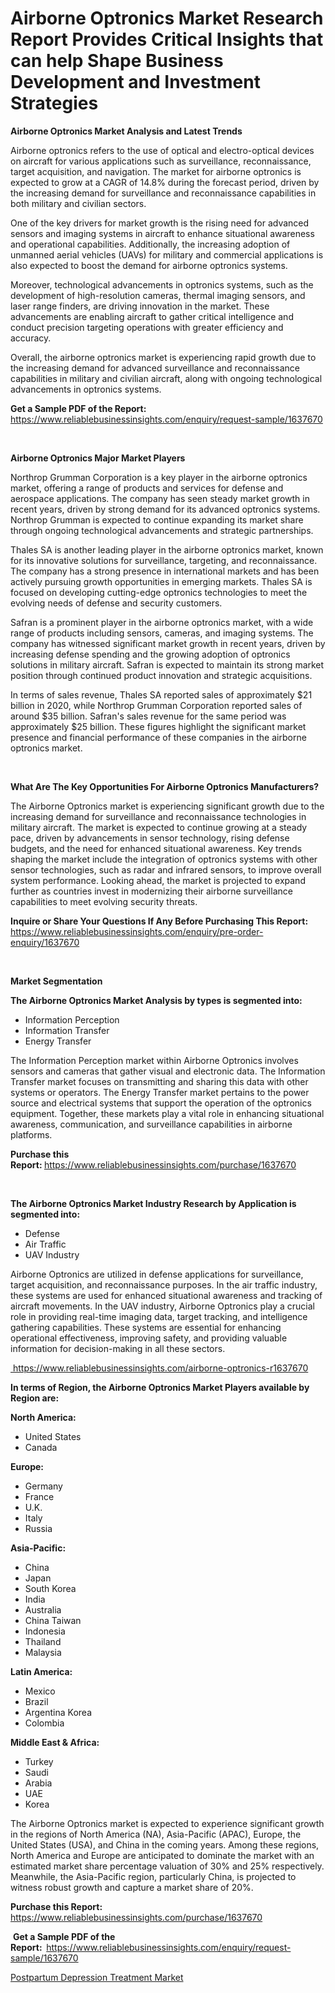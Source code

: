 <p><h1>Airborne Optronics Market Research Report Provides Critical Insights that can help Shape Business Development and Investment Strategies</h1></p><p><strong>Airborne Optronics Market Analysis and Latest Trends</strong></p>
<p><p>Airborne optronics refers to the use of optical and electro-optical devices on aircraft for various applications such as surveillance, reconnaissance, target acquisition, and navigation. The market for airborne optronics is expected to grow at a CAGR of 14.8% during the forecast period, driven by the increasing demand for surveillance and reconnaissance capabilities in both military and civilian sectors.</p><p>One of the key drivers for market growth is the rising need for advanced sensors and imaging systems in aircraft to enhance situational awareness and operational capabilities. Additionally, the increasing adoption of unmanned aerial vehicles (UAVs) for military and commercial applications is also expected to boost the demand for airborne optronics systems.</p><p>Moreover, technological advancements in optronics systems, such as the development of high-resolution cameras, thermal imaging sensors, and laser range finders, are driving innovation in the market. These advancements are enabling aircraft to gather critical intelligence and conduct precision targeting operations with greater efficiency and accuracy.</p><p>Overall, the airborne optronics market is experiencing rapid growth due to the increasing demand for advanced surveillance and reconnaissance capabilities in military and civilian aircraft, along with ongoing technological advancements in optronics systems.</p></p>
<p><strong>Get a Sample PDF of the Report:&nbsp;</strong> <a href="https://www.reliablebusinessinsights.com/enquiry/request-sample/1637670">https://www.reliablebusinessinsights.com/enquiry/request-sample/1637670</a></p>
<p>&nbsp;</p>
<p><strong>Airborne Optronics Major Market Players</strong></p>
<p><p>Northrop Grumman Corporation is a key player in the airborne optronics market, offering a range of products and services for defense and aerospace applications. The company has seen steady market growth in recent years, driven by strong demand for its advanced optronics systems. Northrop Grumman is expected to continue expanding its market share through ongoing technological advancements and strategic partnerships.</p><p>Thales SA is another leading player in the airborne optronics market, known for its innovative solutions for surveillance, targeting, and reconnaissance. The company has a strong presence in international markets and has been actively pursuing growth opportunities in emerging markets. Thales SA is focused on developing cutting-edge optronics technologies to meet the evolving needs of defense and security customers.</p><p>Safran is a prominent player in the airborne optronics market, with a wide range of products including sensors, cameras, and imaging systems. The company has witnessed significant market growth in recent years, driven by increasing defense spending and the growing adoption of optronics solutions in military aircraft. Safran is expected to maintain its strong market position through continued product innovation and strategic acquisitions.</p><p>In terms of sales revenue, Thales SA reported sales of approximately $21 billion in 2020, while Northrop Grumman Corporation reported sales of around $35 billion. Safran's sales revenue for the same period was approximately $25 billion. These figures highlight the significant market presence and financial performance of these companies in the airborne optronics market.</p></p>
<p>&nbsp;</p>
<p><strong>What Are The Key Opportunities For Airborne Optronics Manufacturers?</strong></p>
<p><p>The Airborne Optronics market is experiencing significant growth due to the increasing demand for surveillance and reconnaissance technologies in military aircraft. The market is expected to continue growing at a steady pace, driven by advancements in sensor technology, rising defense budgets, and the need for enhanced situational awareness. Key trends shaping the market include the integration of optronics systems with other sensor technologies, such as radar and infrared sensors, to improve overall system performance. Looking ahead, the market is projected to expand further as countries invest in modernizing their airborne surveillance capabilities to meet evolving security threats.</p></p>
<p><strong>Inquire or Share Your Questions If Any Before Purchasing This Report:</strong> <a href="https://www.reliablebusinessinsights.com/enquiry/pre-order-enquiry/1637670">https://www.reliablebusinessinsights.com/enquiry/pre-order-enquiry/1637670</a></p>
<p>&nbsp;</p>
<p><strong>Market Segmentation</strong></p>
<p><strong>The Airborne Optronics Market Analysis by types is segmented into:</strong></p>
<p><ul><li>Information Perception</li><li>Information Transfer</li><li>Energy Transfer</li></ul></p>
<p><p>The Information Perception market within Airborne Optronics involves sensors and cameras that gather visual and electronic data. The Information Transfer market focuses on transmitting and sharing this data with other systems or operators. The Energy Transfer market pertains to the power source and electrical systems that support the operation of the optronics equipment. Together, these markets play a vital role in enhancing situational awareness, communication, and surveillance capabilities in airborne platforms.</p></p>
<p><strong>Purchase this Report:&nbsp;</strong><a href="https://www.reliablebusinessinsights.com/purchase/1637670">https://www.reliablebusinessinsights.com/purchase/1637670</a></p>
<p>&nbsp;</p>
<p><strong>The Airborne Optronics Market Industry Research by Application is segmented into:</strong></p>
<p><ul><li>Defense</li><li>Air Traffic</li><li>UAV Industry</li></ul></p>
<p><p>Airborne Optronics are utilized in defense applications for surveillance, target acquisition, and reconnaissance purposes. In the air traffic industry, these systems are used for enhanced situational awareness and tracking of aircraft movements. In the UAV industry, Airborne Optronics play a crucial role in providing real-time imaging data, target tracking, and intelligence gathering capabilities. These systems are essential for enhancing operational effectiveness, improving safety, and providing valuable information for decision-making in all these sectors.</p></p>
<p><a href="https://www.reliablebusinessinsights.com/airborne-optronics-r1637670">&nbsp;https://www.reliablebusinessinsights.com/airborne-optronics-r1637670</a></p>
<p><strong>In terms of Region, the Airborne Optronics Market Players available by Region are:</strong></p>
<p>
    <p> <strong> North America: </strong>
        <ul>
            <li>United States</li>
            <li>Canada</li>
        </ul>
        </p> 
    <p> <strong> Europe: </strong>
        <ul>
            <li>Germany</li>
            <li>France</li>
            <li>U.K.</li>
            <li>Italy</li>
            <li>Russia</li>
        </ul>
        </p> 
    <p> <strong> Asia-Pacific: </strong>
        <ul>
            <li>China</li>
            <li>Japan</li>
            <li>South Korea</li>
            <li>India</li>
            <li>Australia</li>
            <li>China Taiwan</li>
            <li>Indonesia</li>
            <li>Thailand</li>
            <li>Malaysia</li>
        </ul>
        </p> 
    <p> <strong> Latin America: </strong>
        <ul>
            <li>Mexico</li>
            <li>Brazil</li>
            <li>Argentina Korea</li>
            <li>Colombia</li>
        </ul>
        </p> 
    <p> <strong> Middle East & Africa: </strong>
        <ul>
            <li>Turkey</li>
            <li>Saudi</li>
            <li>Arabia</li>
            <li>UAE</li>
            <li>Korea</li>
        </ul>
    </p>
    </p>
<p><p>The Airborne Optronics market is expected to experience significant growth in the regions of North America (NA), Asia-Pacific (APAC), Europe, the United States (USA), and China in the coming years. Among these regions, North America and Europe are anticipated to dominate the market with an estimated market share percentage valuation of 30% and 25% respectively. Meanwhile, the Asia-Pacific region, particularly China, is projected to witness robust growth and capture a market share of 20%.</p></p>
<p><strong>Purchase this Report: </strong><a href="https://www.reliablebusinessinsights.com/purchase/1637670">https://www.reliablebusinessinsights.com/purchase/1637670</a></p>
<p>&nbsp;<strong>Get a Sample PDF of the Report:&nbsp;&nbsp;</strong><a href="https://www.reliablebusinessinsights.com/enquiry/request-sample/1637670">https://www.reliablebusinessinsights.com/enquiry/request-sample/1637670</a></p>
<p><strong></strong></p>
<p><p><a href="https://github.com/gamblestampleyjenny50m5sl6/Market-Research-Report-List-4/blob/main/postpartum-depression-treatment-market.md">Postpartum Depression Treatment Market</a></p></p>